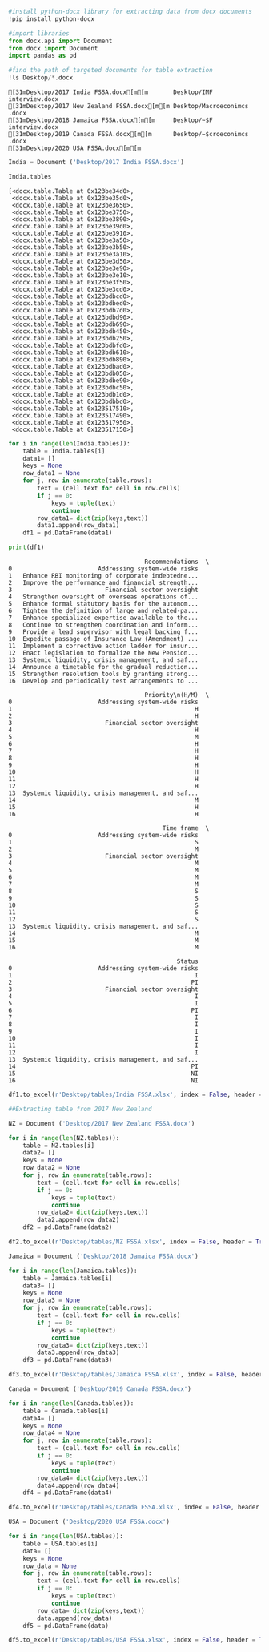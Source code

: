 ```python
#install python-docx library for extracting data from docx documents
!pip install python-docx
```


```python
#import libraries 
from docx.api import Document
from docx import Document 
import pandas as pd
```


```python
#find the path of targeted documents for table extraction 
!ls Desktop/*.docx
```

    [31mDesktop/2017 India FSSA.docx[m[m       Desktop/IMF interview.docx
    [31mDesktop/2017 New Zealand FSSA.docx[m[m Desktop/Macroeconimcs .docx
    [31mDesktop/2018 Jamaica FSSA.docx[m[m     Desktop/~$F interview.docx
    [31mDesktop/2019 Canada FSSA.docx[m[m      Desktop/~$croeconimcs .docx
    [31mDesktop/2020 USA FSSA.docx[m[m



```python
India = Document ('Desktop/2017 India FSSA.docx')
```


```python
India.tables
```




    [<docx.table.Table at 0x123be34d0>,
     <docx.table.Table at 0x123be35d0>,
     <docx.table.Table at 0x123be3650>,
     <docx.table.Table at 0x123be3750>,
     <docx.table.Table at 0x123be3890>,
     <docx.table.Table at 0x123be39d0>,
     <docx.table.Table at 0x123be3910>,
     <docx.table.Table at 0x123be3a50>,
     <docx.table.Table at 0x123be3b50>,
     <docx.table.Table at 0x123be3a10>,
     <docx.table.Table at 0x123be3d50>,
     <docx.table.Table at 0x123be3e90>,
     <docx.table.Table at 0x123be3e10>,
     <docx.table.Table at 0x123be3f50>,
     <docx.table.Table at 0x123be3cd0>,
     <docx.table.Table at 0x123bdbcd0>,
     <docx.table.Table at 0x123bdbed0>,
     <docx.table.Table at 0x123bdb7d0>,
     <docx.table.Table at 0x123bdbd90>,
     <docx.table.Table at 0x123bdb690>,
     <docx.table.Table at 0x123bdb450>,
     <docx.table.Table at 0x123bdb250>,
     <docx.table.Table at 0x123bdbfd0>,
     <docx.table.Table at 0x123bdb610>,
     <docx.table.Table at 0x123bdb890>,
     <docx.table.Table at 0x123bdbad0>,
     <docx.table.Table at 0x123bdb050>,
     <docx.table.Table at 0x123bdbe90>,
     <docx.table.Table at 0x123bdbc50>,
     <docx.table.Table at 0x123bdb1d0>,
     <docx.table.Table at 0x123bdbbd0>,
     <docx.table.Table at 0x123517510>,
     <docx.table.Table at 0x123517490>,
     <docx.table.Table at 0x123517950>,
     <docx.table.Table at 0x123517150>]




```python
for i in range(len(India.tables)):
    table = India.tables[i]
    data1= []
    keys = None
    row_data1 = None
    for j, row in enumerate(table.rows):
        text = (cell.text for cell in row.cells)
        if j == 0:
            keys = tuple(text)
            continue
        row_data1= dict(zip(keys,text))
        data1.append(row_data1)
    df1 = pd.DataFrame(data1)


```


```python
print(df1)
```

                                          Recommendations  \
    0                        Addressing system-wide risks   
    1   Enhance RBI monitoring of corporate indebtedne...   
    2   Improve the performance and financial strength...   
    3                          Financial sector oversight   
    4   Strengthen oversight of overseas operations of...   
    5   Enhance formal statutory basis for the autonom...   
    6   Tighten the definition of large and related-pa...   
    7   Enhance specialized expertise available to the...   
    8   Continue to strengthen coordination and inform...   
    9   Provide a lead supervisor with legal backing f...   
    10  Expedite passage of Insurance Law (Amendment) ...   
    11  Implement a corrective action ladder for insur...   
    12  Enact legislation to formalize the New Pension...   
    13  Systemic liquidity, crisis management, and saf...   
    14  Announce a timetable for the gradual reduction...   
    15  Strengthen resolution tools by granting strong...   
    16  Develop and periodically test arrangements to ...   
    
                                          Priority\n(H/M)  \
    0                        Addressing system-wide risks   
    1                                                   H   
    2                                                   H   
    3                          Financial sector oversight   
    4                                                   H   
    5                                                   M   
    6                                                   H   
    7                                                   H   
    8                                                   H   
    9                                                   H   
    10                                                  H   
    11                                                  H   
    12                                                  H   
    13  Systemic liquidity, crisis management, and saf...   
    14                                                  M   
    15                                                  H   
    16                                                  H   
    
                                               Time frame  \
    0                        Addressing system-wide risks   
    1                                                   S   
    2                                                   M   
    3                          Financial sector oversight   
    4                                                   M   
    5                                                   M   
    6                                                   M   
    7                                                   M   
    8                                                   S   
    9                                                   S   
    10                                                  S   
    11                                                  S   
    12                                                  S   
    13  Systemic liquidity, crisis management, and saf...   
    14                                                  M   
    15                                                  M   
    16                                                  M   
    
                                                   Status  
    0                        Addressing system-wide risks  
    1                                                   I  
    2                                                  PI  
    3                          Financial sector oversight  
    4                                                   I  
    5                                                   I  
    6                                                  PI  
    7                                                   I  
    8                                                   I  
    9                                                   I  
    10                                                  I  
    11                                                  I  
    12                                                  I  
    13  Systemic liquidity, crisis management, and saf...  
    14                                                 PI  
    15                                                 NI  
    16                                                 NI  



```python
df1.to_excel(r'Desktop/tables/India FSSA.xlsx', index = False, header = True)
```


```python
##Extracting table from 2017 New Zealand 
```


```python
NZ = Document ('Desktop/2017 New Zealand FSSA.docx')
```


```python
for i in range(len(NZ.tables)):
    table = NZ.tables[i]
    data2= []
    keys = None
    row_data2 = None
    for j, row in enumerate(table.rows):
        text = (cell.text for cell in row.cells)
        if j == 0:
            keys = tuple(text)
            continue
        row_data2= dict(zip(keys,text))
        data2.append(row_data2)
    df2 = pd.DataFrame(data2)


```


```python
df2.to_excel(r'Desktop/tables/NZ FSSA.xlsx', index = False, header = True)
```


```python
Jamaica = Document ('Desktop/2018 Jamaica FSSA.docx')

```


```python
for i in range(len(Jamaica.tables)):
    table = Jamaica.tables[i]
    data3= []
    keys = None
    row_data3 = None
    for j, row in enumerate(table.rows):
        text = (cell.text for cell in row.cells)
        if j == 0:
            keys = tuple(text)
            continue
        row_data3= dict(zip(keys,text))
        data3.append(row_data3)
    df3 = pd.DataFrame(data3)


```


```python
df3.to_excel(r'Desktop/tables/Jamaica FSSA.xlsx', index = False, header = True)
```


```python
Canada = Document ('Desktop/2019 Canada FSSA.docx')


```


```python
for i in range(len(Canada.tables)):
    table = Canada.tables[i]
    data4= []
    keys = None
    row_data4 = None
    for j, row in enumerate(table.rows):
        text = (cell.text for cell in row.cells)
        if j == 0:
            keys = tuple(text)
            continue
        row_data4= dict(zip(keys,text))
        data4.append(row_data4)
    df4 = pd.DataFrame(data4)
```


```python
df4.to_excel(r'Desktop/tables/Canada FSSA.xlsx', index = False, header = True)
```


```python
USA = Document ('Desktop/2020 USA FSSA.docx')


```


```python
for i in range(len(USA.tables)):
    table = USA.tables[i]
    data= []
    keys = None
    row_data = None
    for j, row in enumerate(table.rows):
        text = (cell.text for cell in row.cells)
        if j == 0:
            keys = tuple(text)
            continue
        row_data= dict(zip(keys,text))
        data.append(row_data)
    df5 = pd.DataFrame(data)


```


```python
df5.to_excel(r'Desktop/tables/USA FSSA.xlsx', index = False, header = True)
```


```python

```

